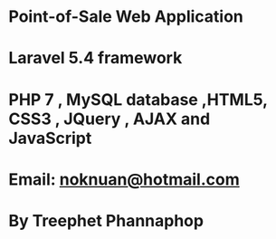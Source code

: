 # Point-of-Sale Web Application
# Laravel 5.4 framework
# PHP 7 , MySQL database ,HTML5, CSS3 , JQuery , AJAX and JavaScript
# Email: noknuan@hotmail.com
# By Treephet Phannaphop
